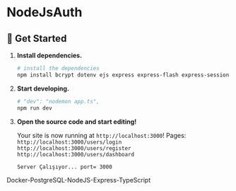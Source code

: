 # NodeJsAuth
## 🚀 Get Started

1. **Install dependencies.**

   ```sh
   # install the dependencies
   npm install bcrypt dotenv ejs express express-flash express-session passport passport-local pg postgres
   ```

1. **Start developing.**

   ```sh
   # "dev": "nodemon app.ts",
   npm run dev
   ```
1. **Open the source code and start editing!**

   Your site is now running at `http://localhost:3000`!
   Pages:
   `http://localhost:3000/users/login`
   `http://localhost:3000/users/register`
   `http://localhost:3000/users/dashboard`


   `Server Çalışıyor... port= 3000`

Docker-PostgreSQL-NodeJS-Express-TypeScript
